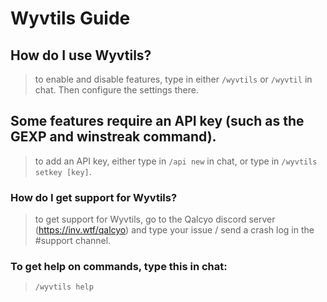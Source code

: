 # Wyvtils Guide

## How do I use Wyvtils?
> to enable and disable features, type in either `/wyvtils` or `/wyvtil` in chat. Then configure the settings there. 

## Some features require an API key (such as the GEXP and winstreak command).
> to add an API key, either type in `/api new` in chat, or type in `/wyvtils setkey [key]`.

### How do I get support for Wyvtils?
> to get support for Wyvtils, go to the Qalcyo discord server (https://inv.wtf/qalcyo) and type your issue / send a crash log in the #support channel.

### To get help on commands, type this in chat:
> `/wyvtils help`

